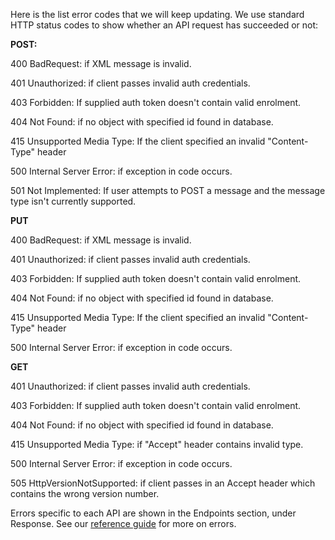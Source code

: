 Here is the list error codes that we will keep updating.
We use standard HTTP status codes to show whether an API request has succeeded or not: 

**POST:**

400 BadRequest: if XML message is invalid.

401 Unauthorized: if client passes invalid auth credentials.

403 Forbidden: If supplied auth token doesn't contain valid enrolment.

404 Not Found: if no object with specified id found in database.

415 Unsupported Media Type: If the client specified an invalid "Content-Type" header

500 Internal Server Error: if exception in code occurs.

501 Not Implemented: If user attempts to POST a message and the message type isn't currently supported.

**PUT**

400 BadRequest: if XML message is invalid.

401 Unauthorized: if client passes invalid auth credentials.

403 Forbidden: If supplied auth token doesn't contain valid enrolment.

404 Not Found: if no object with specified id found in database.

415 Unsupported Media Type: If the client specified an invalid "Content-Type" header

500 Internal Server Error: if exception in code occurs.

**GET**


401 Unauthorized: if client passes invalid auth credentials.

403 Forbidden: If supplied auth token doesn't contain valid enrolment.

404 Not Found: if no object with specified id found in database.

415 Unsupported Media Type: if "Accept" header contains invalid type.

500 Internal Server Error: if exception in code occurs.

505 HttpVersionNotSupported: if client passes in an Accept header which contains the wrong version number.

Errors specific to each API are shown in the Endpoints section, under Response. 
See our [reference guide](/api-documentation/docs/reference-guide#errors) for more on errors.

